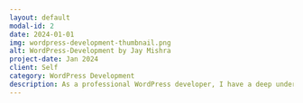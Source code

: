 ```yaml
---
layout: default
modal-id: 2
date: 2024-01-01
img: wordpress-development-thumbnail.png
alt: WordPress-Development by Jay Mishra 
project-date: Jan 2024
client: Self
category: WordPress Development
description: As a professional WordPress developer, I have a deep understanding of the WordPress ecosystem and am proficient in creating custom plugins and themes for WordPress. I have a keen eye for aesthetics and user experience, which allows me to craft visually striking and highly functional websites. With my skills in PHP, HTML/Css, and JavaScript, I deliver innovative and intuitive WordPress solutions tailored to client needs. I take pride in translating client visions into digital masterpieces, with a commitment to excellence in every project.
---
```

